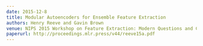 ```yaml
---
date: 2015-12-8
title: Modular Autoencoders for Ensemble Feature Extraction
authors: Henry Reeve and Gavin Brown
venue: NIPS 2015 Workshop on Feature Extraction: Modern Questions and Challenges. Published in Journal of Machine Learning Research W&CP, vol 44
paperurl: http://proceedings.mlr.press/v44/reeve15a.pdf
---
```

